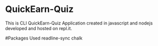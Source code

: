 # QuickEarn-Quiz
This is CLI QuickEarn-Quiz Application created in javascript and nodejs developed and hosted on repl.it.

#Packages Used
readline-sync
chalk
